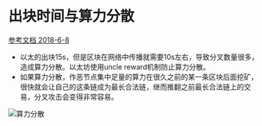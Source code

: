 # 出块时间与算力分散

[参考文档 2018-6-8](https://blog.csdn.net/ITleaks/article/details/80627603)

- 以太的出块15s，但是区块在网络中传播就需要10s左右，导致分叉数量很多，造成算力分散。以太坊使用uncle reward机制防止算力分散。
- 如果算力分散，作恶节点集中足量的算力在很久之前的某一条区块后面挖矿，很快就会让自己的这条链成为最长合法链，继而推翻之前最长合法链上的交易，分叉攻击会变得非常容易。

![算力分散](../../images/算力分散.png)
